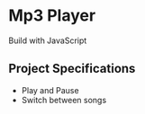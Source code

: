 # Mp3 Player

Build with JavaScript

## Project Specifications

+ Play and Pause
+ Switch between songs

